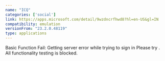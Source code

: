 ```yaml
---
name: "ICQ"
categories: ['social']
link: https://apps.microsoft.com/detail/9wzdncrfhwd8?hl=en-US&gl=IN
compatibility: emulation
versionFrom: "23.2.0.48119"
type: applications
---
```


Basic Function Fail: Getting server error while trying to sign in Please try . All functionality testing is blocked.